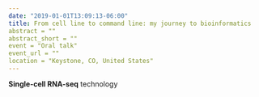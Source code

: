 ```yaml
---
date: "2019-01-01T13:09:13-06:00"
title: From cell line to command line: my journey to bioinformatics
abstract = ""
abstract_short = ""
event = "Oral talk"
event_url = ""
location = "Keystone, CO, United States"
---
```


**Single-cell RNA-seq** technology